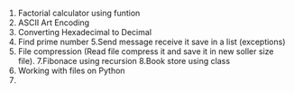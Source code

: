 
1. Factorial calculator using funtion 
2. ASCII Art Encoding
3. Converting Hexadecimal to Decimal
4. Find prime number
5.Send message receive it save in a list (exceptions)
6. File compression (Read file compress it and save it in new soller size file).
7.Fibonace using recursion
8.Book store using class 
9. Working with files on Python
10.


